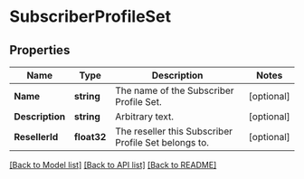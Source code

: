 # SubscriberProfileSet

## Properties

Name | Type | Description | Notes
------------ | ------------- | ------------- | -------------
**Name** | **string** | The name of the Subscriber Profile Set. | [optional] 
**Description** | **string** | Arbitrary text. | [optional] 
**ResellerId** | **float32** | The reseller this Subscriber Profile Set belongs to. | [optional] 

[[Back to Model list]](../README.md#documentation-for-models) [[Back to API list]](../README.md#documentation-for-api-endpoints) [[Back to README]](../README.md)


